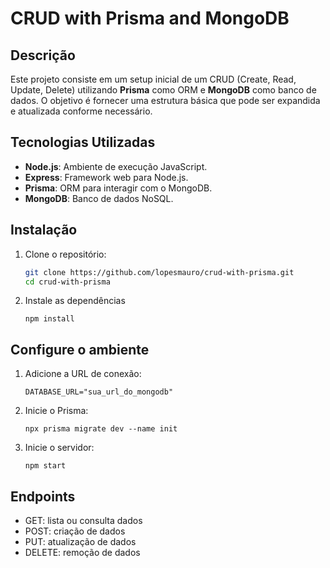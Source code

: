 # CRUD with Prisma and MongoDB

## Descrição

Este projeto consiste em um setup inicial de um CRUD (Create, Read, Update, Delete) utilizando **Prisma** como ORM e **MongoDB** como banco de dados. O objetivo é fornecer uma estrutura básica que pode ser expandida e atualizada conforme necessário.

## Tecnologias Utilizadas

- **Node.js**: Ambiente de execução JavaScript.
- **Express**: Framework web para Node.js.
- **Prisma**: ORM para interagir com o MongoDB.
- **MongoDB**: Banco de dados NoSQL.

## Instalação

1. Clone o repositório:
   ```bash
   git clone https://github.com/lopesmauro/crud-with-prisma.git
   cd crud-with-prisma
   ```
2. Instale as dependências
   ```
   npm install
   ```
## Configure o ambiente

1. Adicione a URL de conexão:
   ```
   DATABASE_URL="sua_url_do_mongodb"
   ```
2. Inicie o Prisma:
    ```
    npx prisma migrate dev --name init
    ```
3. Inicie o servidor:
    ```
    npm start
    ```

## Endpoints

- GET: lista ou consulta dados
- POST: criação de dados
- PUT: atualização de dados
- DELETE: remoção de dados




